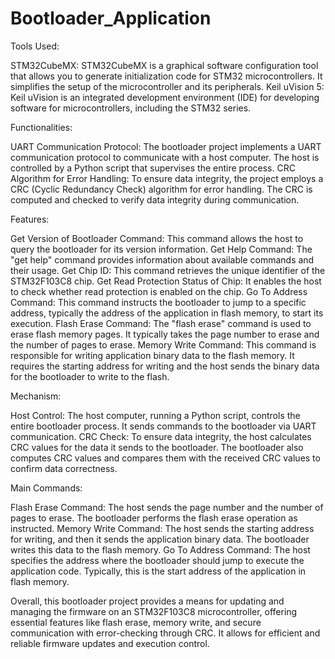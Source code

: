 # Bootloader_Application


Tools Used:

STM32CubeMX: STM32CubeMX is a graphical software configuration tool that allows you to generate initialization code for STM32 microcontrollers. It simplifies the setup of the microcontroller and its peripherals.
Keil uVision 5: Keil uVision is an integrated development environment (IDE) for developing software for microcontrollers, including the STM32 series.

Functionalities:

UART Communication Protocol: The bootloader project implements a UART communication protocol to communicate with a host computer. The host is controlled by a Python script that supervises the entire process.
CRC Algorithm for Error Handling: To ensure data integrity, the project employs a CRC (Cyclic Redundancy Check) algorithm for error handling. The CRC is computed and checked to verify data integrity during communication.

Features:

Get Version of Bootloader Command: This command allows the host to query the bootloader for its version information.
Get Help Command: The "get help" command provides information about available commands and their usage.
Get Chip ID: This command retrieves the unique identifier of the STM32F103C8 chip.
Get Read Protection Status of Chip: It enables the host to check whether read protection is enabled on the chip.
Go To Address Command: This command instructs the bootloader to jump to a specific address, typically the address of the application in flash memory, to start its execution.
Flash Erase Command: The "flash erase" command is used to erase flash memory pages. It typically takes the page number to erase and the number of pages to erase.
Memory Write Command: This command is responsible for writing application binary data to the flash memory. It requires the starting address for writing and the host sends the binary data for the bootloader to write to the flash.

Mechanism:

Host Control: The host computer, running a Python script, controls the entire bootloader process. It sends commands to the bootloader via UART communication.
CRC Check: To ensure data integrity, the host calculates CRC values for the data it sends to the bootloader. The bootloader also computes CRC values and compares them with the received CRC values to confirm data correctness.

Main Commands:

Flash Erase Command: The host sends the page number and the number of pages to erase. The bootloader performs the flash erase operation as instructed.
Memory Write Command: The host sends the starting address for writing, and then it sends the application binary data. The bootloader writes this data to the flash memory.
Go To Address Command: The host specifies the address where the bootloader should jump to execute the application code. Typically, this is the start address of the application in flash memory.

Overall, this bootloader project provides a means for updating and managing the firmware on an STM32F103C8 microcontroller, offering essential features like flash erase, memory write, and secure communication with error-checking through CRC. It allows for efficient and reliable firmware updates and execution control.
